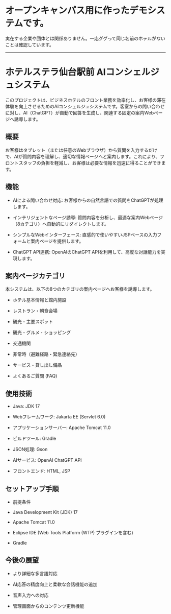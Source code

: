# オープンキャンパス用に作ったデモシステムです。

実在する企業や団体とは関係ありません。一応ググって同じ名前のホテルがないことは確認しています。

---

# ホテルステラ仙台駅前 AIコンシェルジュシステム
このプロジェクトは、ビジネスホテルのフロント業務を効率化し、お客様の滞在体験を向上させるためのAIコンシェルジュシステムです。客室からの問い合わせに対し、AI（ChatGPT）が自動で回答を生成し、関連する固定の案内Webページへ誘導します。

## 概要
お客様はタブレット（または任意のWebブラウザ）から質問を入力するだけで、AIが質問内容を理解し、適切な情報ページへと案内します。これにより、フロントスタッフの負担を軽減し、お客様は必要な情報を迅速に得ることができます。

## 機能
* AIによる問い合わせ対応: お客様からの自然言語での質問をChatGPTが処理します。

* インテリジェントなページ誘導: 質問内容を分析し、最適な案内Webページ（8カテゴリ）へ自動的にリダイレクトします。

* シンプルなWebインターフェース: 直感的で使いやすいJSPベースの入力フォームと案内ページを提供します。

* ChatGPT API連携: OpenAIのChatGPT APIを利用して、高度な対話能力を実現します。

## 案内ページカテゴリ
本システムは、以下の8つのカテゴリの案内ページへお客様を誘導します。

* ホテル基本情報と館内施設

* レストラン・朝食会場

* 観光・主要スポット

* 観光・グルメ・ショッピング

* 交通機関

* 非常時（避難経路・緊急連絡先）

* サービス・貸し出し備品

* よくあるご質問 (FAQ)

## 使用技術
* Java: JDK 17

* Webフレームワーク: Jakarta EE (Servlet 6.0)

* アプリケーションサーバー: Apache Tomcat 11.0

* ビルドツール: Gradle

* JSON処理: Gson

* AIサービス: OpenAI ChatGPT API

* フロントエンド: HTML, JSP

## セットアップ手順
* 前提条件
* Java Development Kit (JDK) 17

* Apache Tomcat 11.0

* Eclipse IDE (Web Tools Platform (WTP) プラグインを含む)

* Gradle

## 今後の展望
* より詳細な多言語対応

* AI応答の精度向上と柔軟な会話機能の追加

* 音声入力への対応

* 管理画面からのコンテンツ更新機能
